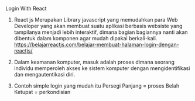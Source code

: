 Login With React

1. React js Merupakan Library javascript yang memudahkan para Web Developer yang akan membuat suatu aplikasi berbasis websiste yang tampilanya menjadi lebih interaktif, dimana bagian bagiannya nanti akan dibentuk dalam komponen agar mudah dipakai berkali-kali.
    https://belajarreactjs.com/belajar-membuat-halaman-login-dengan-reactjs/

2. Dalam keamanan komputer, masuk adalah
    proses dimana seorang individu memperoleh
    akses ke sistem komputer dengan
    mengidentifikasi dan mengautentikasi
    diri.

3. Contoh simple login 
    yang mudah itu 
        Persegi Panjang = proses
        Belah Ketupat = perkondisian